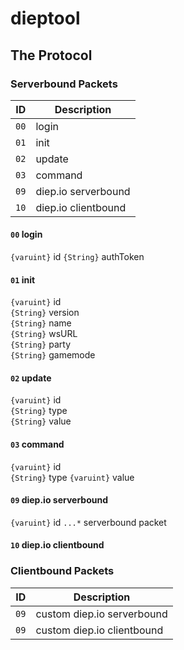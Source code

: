 # dieptool

## The Protocol

### Serverbound Packets

| ID   | Description         |
| ---- | ------------------- |
| `00` | login               |
| `01` | init                |
| `02` | update              |
| `03` | command             |
| `09` | diep.io serverbound |
| `10` | diep.io clientbound |

#### `00` login

`{varuint}` id
`{String}` authToken

#### `01` init

`{varuint}` id  
`{String}` version  
`{String}` name  
`{String}` wsURL  
`{String}` party  
`{String}` gamemode

#### `02` update

`{varuint}` id  
`{String}` type  
`{String}` value

#### `03` command

`{varuint}` id  
`{String}` type
`{varuint}` value

#### `09` diep.io serverbound

`{varuint}` id
`...*` serverbound packet

#### `10` diep.io clientbound

### Clientbound Packets

| ID   | Description                |
| ---- | -------------------------- |
| `09` | custom diep.io serverbound |
| `09` | custom diep.io clientbound |
